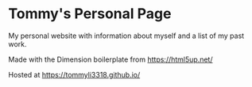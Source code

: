 # Tommy's Personal Page

My personal website with information about myself and a list of my past work.

Made with the Dimension boilerplate from https://html5up.net/

Hosted at https://tommyli3318.github.io/

